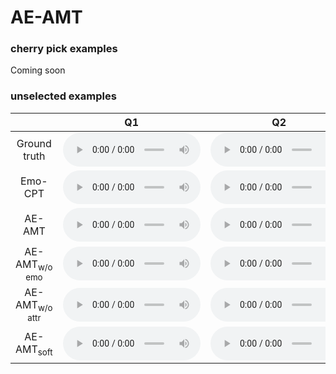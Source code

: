 

<!-- ### Summary of the compared models -->

# AE-AMT

### cherry pick examples
Coming soon

### unselected examples

<table>
  <thead>
    <tr>
      <th style="text-align: center">&nbsp;</th>
      <th style="text-align: center">Q1</th>
      <th style="text-align: center">Q2</th>
      <th style="text-align: center">Q3</th>
      <th style="text-align: center">Q4</th>
    </tr>
  </thead>
  <tbody>
    <tr>
      <td style="text-align: center">Ground truth</td>
      <td style="text-align: center"><audio src="assets\audio\unselected\ground_truth_emopia/Q1_2Z9SjI131jA_4.mp3" style="width:220px;" type="audio/mpeg" controls="" controlslist="nodownload noplaybackrate"></audio></td>
      <td style="text-align: center"><audio src="assets\audio\unselected\ground_truth_emopia/Q2_FUAK5TBaNY8_1.mp3" style="width:220px;" type="audio/mpeg" controls="" controlslist="nodownload noplaybackrate"></audio></td>
      <td style="text-align: center"><audio src="assets\audio\unselected\ground_truth_emopia/Q3_Ie5koh4qvJc_23.mp3" style="width:220px;" type="audio/mpeg" controls="" controlslist="nodownload noplaybackrate"></audio></td>
      <td style="text-align: center"><audio src="assets\audio\unselected\ground_truth_emopia/Q4_6kRPHamGDSo_2.mp3" style="width:220px;" type="audio/mpeg" controls="" controlslist="nodownload noplaybackrate"></audio></td>
    </tr>
    <tr>
      <td style="text-align: center">Emo-CPT</td>
      <td style="text-align: center"><audio src="assets\audio\unselected\baseline/Q1_dzszblrnvl.mp3" style="width:220px;" type="audio/mpeg" controls="" controlslist="nodownload noplaybackrate"></audio></td>
      <td style="text-align: center"><audio src="assets\audio\unselected\baseline/Q2_iachvssayv.mp3" style="width:220px;" type="audio/mpeg" controls="" controlslist="nodownload noplaybackrate"></audio></td>
      <td style="text-align: center"><audio src="assets\audio\unselected\baseline/Q3_diyiwogtjw.mp3" style="width:220px;" type="audio/mpeg" controls="" controlslist="nodownload noplaybackrate"></audio></td>
      <td style="text-align: center"><audio src="assets\audio\unselected\baseline/Q4_cciemwzuex.mp3" style="width:220px;" type="audio/mpeg" controls="" controlslist="nodownload noplaybackrate"></audio></td>
    </tr>
    <tr>
      <td style="text-align: center">AE-AMT</td>
      <td style="text-align: center"><audio src="assets\audio\unselected\AE-AMT/Q1_hfzwqobrhd.mp3" style="width:220px;" type="audio/mpeg" controls="" controlslist="nodownload noplaybackrate"></audio></td>
      <td style="text-align: center"><audio src="assets\audio\unselected\AE-AMT/Q2_ccccndxxlz.mp3" style="width:220px;" type="audio/mpeg" controls="" controlslist="nodownload noplaybackrate"></audio></td>
      <td style="text-align: center"><audio src="assets\audio\unselected\AE-AMT/Q3_lmsbtevoll.mp3" style="width:220px;" type="audio/mpeg" controls="" controlslist="nodownload noplaybackrate"></audio></td>
      <td style="text-align: center"><audio src="assets\audio\unselected\AE-AMT/Q4_brqgsrefkq.mp3" style="width:220px;" type="audio/mpeg" controls="" controlslist="nodownload noplaybackrate"></audio></td>
    </tr>
    <tr>
      <td style="text-align: center">AE-AMT<sub>w/o emo</sub></td>
      <td style="text-align: center"><audio src="assets\audio\unselected\AE-AMTattr/Q1_kntqdmsgib.mp3" style="width:220px;" type="audio/mpeg" controls="" controlslist="nodownload noplaybackrate"></audio></td>
      <td style="text-align: center"><audio src="assets\audio\unselected\AE-AMTattr/Q2_isbyyfpquo.mp3" style="width:220px;" type="audio/mpeg" controls="" controlslist="nodownload noplaybackrate"></audio></td>
      <td style="text-align: center"><audio src="assets\audio\unselected\AE-AMTattr/Q3_bfonpogkte.mp3" style="width:220px;" type="audio/mpeg" controls="" controlslist="nodownload noplaybackrate"></audio></td>
      <td style="text-align: center"><audio src="assets\audio\unselected\AE-AMTattr/Q4_ndaclrcttz.mp3" style="width:220px;" type="audio/mpeg" controls="" controlslist="nodownload noplaybackrate"></audio></td>
    </tr>
    <tr>
      <td style="text-align: center">AE-AMT<sub>w/o attr</sub></td>
      <td style="text-align: center"><audio src="assets\audio\unselected\AE-AMTemo/Q1_dxjqjvnkmw.mp3" style="width:220px;" type="audio/mpeg" controls="" controlslist="nodownload noplaybackrate"></audio></td>
      <td style="text-align: center"><audio src="assets\audio\unselected\AE-AMTemo/Q2_jundebbjpd.mp3" style="width:220px;" type="audio/mpeg" controls="" controlslist="nodownload noplaybackrate"></audio></td>
      <td style="text-align: center"><audio src="assets\audio\unselected\AE-AMTemo/Q3_ljfgkypghe.mp3" style="width:220px;" type="audio/mpeg" controls="" controlslist="nodownload noplaybackrate"></audio></td>
      <td style="text-align: center"><audio src="assets\audio\unselected\AE-AMTemo/Q4_purwufrfpj.mp3" style="width:220px;" type="audio/mpeg" controls="" controlslist="nodownload noplaybackrate"></audio></td>
    </tr>
    <tr>
      <td style="text-align: center">AE-AMT<sub>soft</sub></td>
      <td style="text-align: center"><audio src="assets\audio\unselected\AE-AMTsoft/Q1_dxjqjvnkmw.mp3" style="width:220px;" type="audio/mpeg" controls="" controlslist="nodownload noplaybackrate"></audio></td>
      <td style="text-align: center"><audio src="assets\audio\unselected\AE-AMTsoft/Q2_hkyfcqudqq.mp3" style="width:220px;" type="audio/mpeg" controls="" controlslist="nodownload noplaybackrate"></audio></td>
      <td style="text-align: center"><audio src="assets\audio\unselected\AE-AMTsoft/Q3_iedtxshhbv.mp3" style="width:220px;" type="audio/mpeg" controls="" controlslist="nodownload noplaybackrate"></audio></td>
      <td style="text-align: center"><audio src="assets\audio\unselected\AE-AMTsoft/Q4_efkotblape.mp3" style="width:220px;" type="audio/mpeg" controls="" controlslist="nodownload noplaybackrate"></audio></td>
    </tr>
  </tbody>
</table>


